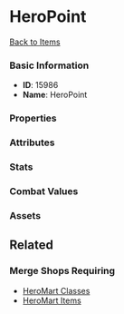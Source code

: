 # HeroPoint

<no description available>

[Back to Items](../items.md)

### Basic Information

- **ID**: 15986
- **Name**: HeroPoint

### Properties


### Attributes


### Stats


### Combat Values


### Assets


## Related

### Merge Shops Requiring

- [HeroMart Classes](../merge-shops/252-heromart-classes.md)
- [HeroMart Items](../merge-shops/253-heromart-items.md)

